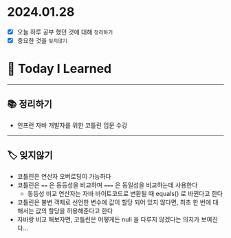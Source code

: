 # 2024.01.28

- [x] 오늘 하루 공부 했던 것에 대해 `정리하기`
- [x] 중요한 것을 `잊지않기`

# 🚩 Today I Learned

---

## 📚 정리하기

- 인프런 자바 개발자를 위한 코틀린 입문 수강

---

## 🏷 잊지않기

- 코틀린은 연산자 오버로딩이 가능하다
- 코틀린은 `==` 은 동등성을 비교하며 `===` 은 동일성을 비교하는데 사용한다
  - 동등성 비교 연산자는 자바 바이트코드로 변환될 때 equals() 로 바뀐다고 한다
- 코틀린은 불변 객체로 선언한 변수에 값이 할당 되어 있지 않다면, 최초 한 번에 대해서는 값의 할당을 허용해준다고 한다
- 자바랑 비교 해보자면, 코틀린은 어떻게든 null 을 다루지 않겠다는 의지가 보여진다…
